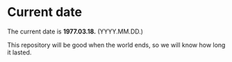 # Current date

The current date is **1977.03.18.** (YYYY.MM.DD.)

This repository will be good when the world ends, so we will know how long it lasted.